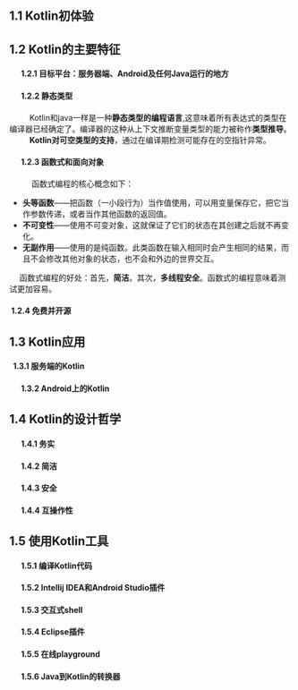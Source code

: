 ## 1.1 Kotlin初体验

## 1.2 Kotlin的主要特征

####  &nbsp;&nbsp;1.2.1 目标平台：服务器端、Android及任何Java运行的地方

####  &nbsp;&nbsp;1.2.2 静态类型

&nbsp;&nbsp;  Kotlin和java一样是一种**静态类型的编程语言**,这意味着所有表达式的类型在编译器已经确定了。编译器的这种从上下文推断变量类型的能力被称作**类型推导**。  
 &nbsp;&nbsp; **Kotlin对可空类型的支持**，通过在编译期检测可能存在的空指针异常。

####  &nbsp;&nbsp;1.2.3 函数式和面向对象

  &nbsp;&nbsp;&nbsp;函数式编程的核心概念如下：

* **头等函数**——把函数（一小段行为）当作值使用，可以用变量保存它，把它当作参数传递，或者当作其他函数的返回值。
* **不可变性**——使用不可变对象，这就保证了它们的状态在其创建之后就不再变化。
* **无副作用**——使用的是纯函数。此类函数在输入相同时会产生相同的结果，而且不会修改其他对象的状态，也不会和外边的世界交互。

&nbsp; 函数式编程的好处：首先，**简洁**。其次，**多线程安全**。函数式的编程意味着测试更加容易。

#### &nbsp;1.2.4 免费并开源

## 1.3 Kotlin应用

#### &nbsp;&nbsp;1.3.1 服务端的Kotlin

####  &nbsp;&nbsp;1.3.2 Android上的Kotlin

## 1.4 Kotlin的设计哲学

####  &nbsp;&nbsp;1.4.1 务实

####  &nbsp;&nbsp;1.4.2 简洁

####  &nbsp;&nbsp;1.4.3 安全

####  &nbsp;&nbsp;1.4.4 互操作性

## 1.5 使用Kotlin工具

####  &nbsp;&nbsp;1.5.1 编译Kotlin代码

####  &nbsp;&nbsp;1.5.2 Intellij IDEA和Android Studio插件

####  &nbsp;&nbsp;1.5.3 交互式shell

####  &nbsp;&nbsp;1.5.4 Eclipse插件

####  &nbsp;&nbsp;1.5.5 在线playground

####  &nbsp;&nbsp;1.5.6 Java到Kotlin的转换器



